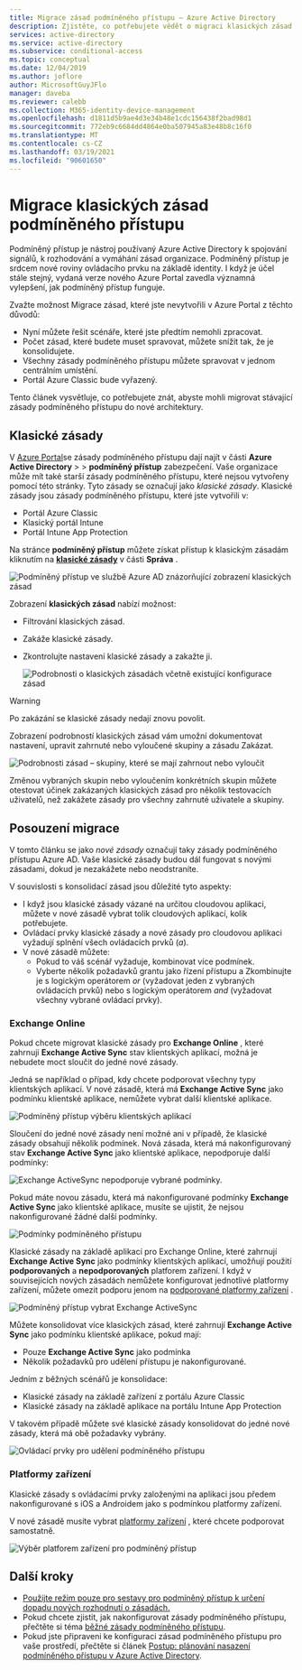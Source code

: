 ```yaml
---
title: Migrace zásad podmíněného přístupu – Azure Active Directory
description: Zjistěte, co potřebujete vědět o migraci klasických zásad v Azure Portal.
services: active-directory
ms.service: active-directory
ms.subservice: conditional-access
ms.topic: conceptual
ms.date: 12/04/2019
ms.author: joflore
author: MicrosoftGuyJFlo
manager: daveba
ms.reviewer: calebb
ms.collection: M365-identity-device-management
ms.openlocfilehash: d1811d5b9ae4d3e34b48e1cdc156438f2bad98d1
ms.sourcegitcommit: 772eb9c6684dd4864e0ba507945a83e48b8c16f0
ms.translationtype: MT
ms.contentlocale: cs-CZ
ms.lasthandoff: 03/19/2021
ms.locfileid: "90601650"
---
```

# <a name="conditional-access-classic-policy-migration"></a>Migrace klasických zásad podmíněného přístupu

Podmíněný přístup je nástroj používaný Azure Active Directory k spojování signálů, k rozhodování a vymáhání zásad organizace. Podmíněný přístup je srdcem nové roviny ovládacího prvku na základě identity. I když je účel stále stejný, vydaná verze nového Azure Portal zavedla významná vylepšení, jak podmíněný přístup funguje.

Zvažte možnost Migrace zásad, které jste nevytvořili v Azure Portal z těchto důvodů:

- Nyní můžete řešit scénáře, které jste předtím nemohli zpracovat.
- Počet zásad, které budete muset spravovat, můžete snížit tak, že je konsolidujete.
- Všechny zásady podmíněného přístupu můžete spravovat v jednom centrálním umístění.
- Portál Azure Classic bude vyřazený.

Tento článek vysvětluje, co potřebujete znát, abyste mohli migrovat stávající zásady podmíněného přístupu do nové architektury.

## <a name="classic-policies"></a>Klasické zásady

V [Azure Portal](https://portal.azure.com)se zásady podmíněného přístupu dají najít v části **Azure Active Directory**  >    >  **podmíněný přístup** zabezpečení. Vaše organizace může mít také starší zásady podmíněného přístupu, které nejsou vytvořeny pomocí této stránky. Tyto zásady se označují jako *klasické zásady*. Klasické zásady jsou zásady podmíněného přístupu, které jste vytvořili v:

- Portál Azure Classic
- Klasický portál Intune
- Portál Intune App Protection

Na stránce **podmíněný přístup** můžete získat přístup k klasickým zásadám kliknutím na [**klasické zásady**](https://portal.azure.com/#blade/Microsoft_AAD_IAM/ConditionalAccessBlade/ClassicPolicies) v části **Správa** . 

![Podmíněný přístup ve službě Azure AD znázorňující zobrazení klasických zásad](./media/policy-migration/71.png)

Zobrazení **klasických zásad** nabízí možnost:

- Filtrování klasických zásad.
- Zakáže klasické zásady.
- Zkontrolujte nastavení klasické zásady a zakažte ji.

   ![Podrobnosti o klasických zásadách včetně existující konfigurace zásad](./media/policy-migration/74.png)

> [!WARNING]
> Po zakázání se klasické zásady nedají znovu povolit.

Zobrazení podrobností klasických zásad vám umožní dokumentovat nastavení, upravit zahrnuté nebo vyloučené skupiny a zásadu Zakázat.

![Podrobnosti zásad – skupiny, které se mají zahrnout nebo vyloučit](./media/policy-migration/75.png)

Změnou vybraných skupin nebo vyloučením konkrétních skupin můžete otestovat účinek zakázaných klasických zásad pro několik testovacích uživatelů, než zakážete zásady pro všechny zahrnuté uživatele a skupiny.
 
## <a name="migration-considerations"></a>Posouzení migrace

V tomto článku se jako *nové zásady* označují taky zásady podmíněného přístupu Azure AD.
Vaše klasické zásady budou dál fungovat s novými zásadami, dokud je nezakážete nebo neodstraníte. 

V souvislosti s konsolidací zásad jsou důležité tyto aspekty:

- I když jsou klasické zásady vázané na určitou cloudovou aplikaci, můžete v nové zásadě vybrat tolik cloudových aplikací, kolik potřebujete.
- Ovládací prvky klasické zásady a nové zásady pro cloudovou aplikaci vyžadují splnění všech ovládacích prvků (*a*). 
- V nové zásadě můžete:
   - Pokud to váš scénář vyžaduje, kombinovat více podmínek. 
   - Vyberte několik požadavků grantu jako řízení přístupu a Zkombinujte je s logickým operátorem *or* (vyžadovat jeden z vybraných ovládacích prvků) nebo s logickým operátorem *and* (vyžadovat všechny vybrané ovládací prvky).

### <a name="exchange-online"></a>Exchange Online

Pokud chcete migrovat klasické zásady pro **Exchange Online** , které zahrnují **Exchange Active Sync** stav klientských aplikací, možná je nebudete moct sloučit do jedné nové zásady. 

Jedná se například o případ, kdy chcete podporovat všechny typy klientských aplikací. V nové zásadě, která má **Exchange Active Sync** jako podmínku klientské aplikace, nemůžete vybrat další klientské aplikace.

![Podmíněný přístup výběru klientských aplikací](./media/policy-migration/64.png)

Sloučení do jedné nové zásady není možné ani v případě, že klasické zásady obsahují několik podmínek. Nová zásada, která má nakonfigurovaný stav **Exchange Active Sync** jako klientské aplikace, nepodporuje další podmínky:   

![Exchange ActiveSync nepodporuje vybrané podmínky.](./media/policy-migration/08.png)

Pokud máte novou zásadu, která má nakonfigurované podmínky **Exchange Active Sync** jako klientské aplikace, musíte se ujistit, že nejsou nakonfigurované žádné další podmínky. 

![Podmínky podmíněného přístupu](./media/policy-migration/16.png)
 
Klasické zásady na základě aplikací pro Exchange Online, které zahrnují **Exchange Active Sync** jako podmínky klientských aplikací, umožňují použití **podporovaných** a **nepodporovaných** platforem zařízení. I když v souvisejících nových zásadách nemůžete konfigurovat jednotlivé platformy zařízení, můžete omezit podporu jenom na [podporované platformy zařízení](concept-conditional-access-conditions.md#device-platforms) . 

![Podmíněný přístup vybrat Exchange ActiveSync](./media/policy-migration/65.png)

Můžete konsolidovat více klasických zásad, které zahrnují **Exchange Active Sync** jako podmínku klientské aplikace, pokud mají:

- Pouze **Exchange Active Sync** jako podmínka 
- Několik požadavků pro udělení přístupu je nakonfigurované.

Jedním z běžných scénářů je konsolidace:

- Klasické zásady na základě zařízení z portálu Azure Classic 
- Klasické zásady na základě aplikace na portálu Intune App Protection 
 
V takovém případě můžete své klasické zásady konsolidovat do jedné nové zásady, která má obě požadavky vybrány.

![Ovládací prvky pro udělení podmíněného přístupu](./media/policy-migration/62.png)

### <a name="device-platforms"></a>Platformy zařízení

Klasické zásady s ovládacími prvky založenými na aplikaci jsou předem nakonfigurované s iOS a Androidem jako s podmínkou platformy zařízení. 

V nové zásadě musíte vybrat [platformy zařízení](concept-conditional-access-conditions.md#device-platforms) , které chcete podporovat samostatně.

![Výběr platforem zařízení pro podmíněný přístup](./media/policy-migration/41.png)

## <a name="next-steps"></a>Další kroky

- [Použijte režim pouze pro sestavy pro podmíněný přístup k určení dopadu nových rozhodnutí o zásadách.](concept-conditional-access-report-only.md)
- Pokud chcete zjistit, jak nakonfigurovat zásady podmíněného přístupu, přečtěte si téma [běžné zásady podmíněného přístupu](concept-conditional-access-policy-common.md).
- Pokud jste připraveni ke konfiguraci zásad podmíněného přístupu pro vaše prostředí, přečtěte si článek [Postup: plánování nasazení podmíněného přístupu v Azure Active Directory](plan-conditional-access.md). 
